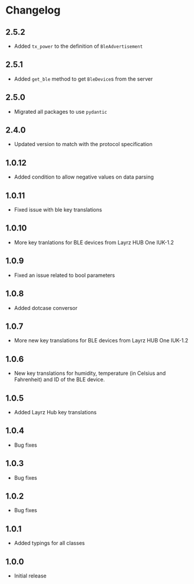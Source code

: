 # Changelog

## 2.5.2

- Added `tx_power` to the definition of `BleAdvertisement`

## 2.5.1

- Added `get_ble` method to get `BleDevice`s from the server

## 2.5.0

- Migrated all packages to use `pydantic`

## 2.4.0

- Updated version to match with the protocol specification

## 1.0.12

- Added condition to allow negative values on data parsing

## 1.0.11

- Fixed issue with ble key translations

## 1.0.10

- More key tranlations for BLE devices from Layrz HUB One IUK-1.2

## 1.0.9

- Fixed an issue related to bool parameters

## 1.0.8

- Added dotcase conversor

## 1.0.7

- More new key translations for BLE devices from Layrz HUB One IUK-1.2

## 1.0.6

- New key translations for humidity, temperature (in Celsius and Fahrenheit) and ID of the BLE device.

## 1.0.5

- Added Layrz Hub key translations

## 1.0.4

- Bug fixes

## 1.0.3

- Bug fixes

## 1.0.2

- Bug fixes

## 1.0.1

- Added typings for all classes

## 1.0.0

- Initial release
